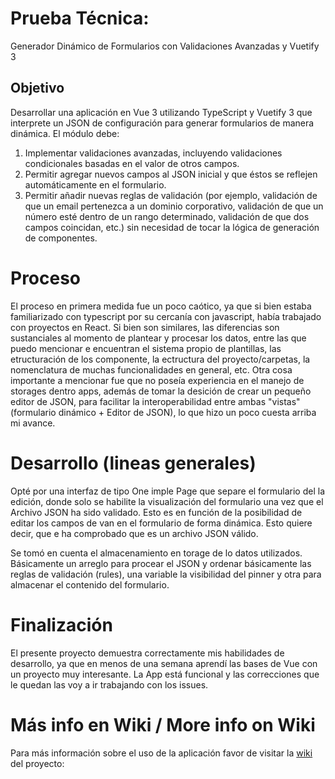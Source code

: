 # Prueba Técnica:

Generador Dinámico de Formularios con Validaciones Avanzadas y Vuetify 3

## Objetivo

Desarrollar una aplicación en Vue 3 utilizando TypeScript y Vuetify 3 que
interprete un JSON de configuración para generar formularios de manera
dinámica. El módulo debe:

1. Implementar validaciones avanzadas, incluyendo validaciones
   condicionales basadas en el valor de otros campos.
2. Permitir agregar nuevos campos al JSON inicial y que éstos se reflejen
   automáticamente en el formulario.
3. Permitir añadir nuevas reglas de validación (por ejemplo, validación de
   que un email pertenezca a un dominio corporativo, validación de que un
   número esté dentro de un rango determinado, validación de que dos
   campos coincidan, etc.) sin necesidad de tocar la lógica de generación de
   componentes.

# Proceso

El proceso en primera medida fue un poco caótico, ya que si bien estaba familiarizado con typescript por su cercanía con javascript, había trabajado con proyectos en React. Si bien son similares, las diferencias son sustanciales al momento de plantear y procesar los datos, entre las que puedo mencionar e encuentran el sistema propio de plantillas, las etructuración de los componente, la ectructura del proyecto/carpetas, la nomenclatura de muchas funcionalidades en general, etc.
Otra cosa importante a mencionar fue que no poseía experiencia en el manejo de storages dentro apps, además de tomar la desición de crear un pequeño editor de JSON, para facilitar la interoperabilidad entre ambas "vistas" (formulario dinámico + Editor de JSON), lo que hizo un poco cuesta arriba mi avance.

# Desarrollo (lineas generales)

Opté por una interfaz de tipo One imple Page que separe el formulario del la edición, donde solo se habilite la visualización del formulario una vez que el Archivo JSON ha sido validado. Esto es en función de la posibilidad de editar los campos de van en el formulario de forma dinámica.
Esto quiere decir, que e ha comprobado que es un archivo JSON válido.

Se tomó en cuenta el almacenamiento en torage de lo datos utilizados. Básicamente un arreglo para procear el JSON y ordenar básicamente las reglas de validación (rules), una variable la visibilidad del pinner y otra para almacenar el contenido del formulario.

# Finalización

El presente proyecto demuestra correctamente mis habilidades de desarrollo, ya que en menos de una semana aprendí las bases de Vue con un proyecto muy interesante. La App está funcional y las correcciones que le quedan las voy a ir trabajando con los issues.

# Más info en Wiki / More info on Wiki

Para más información sobre el uso de la aplicación favor de visitar la [wiki](https://github.com/c2ksoria/technical_test_tandem/wiki) del proyecto:
